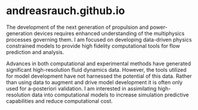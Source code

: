 # andreasrauch.github.io


The development of the next generation of propulsion and power-generation devices requires enhanced understanding of the multiphysics processes governing them. I am focused on developing data-driven physics constrained models to provide high fidelity computational tools for flow prediction and analysis.

Advances in both computational and experimental methods have generated significant high-resolution fluid dynamics data. However, the tools utilized for model development have not harnessed the potential of this data. Rather than using data to augment and drive model development it is often only used for a-posteriori validation. I am interested in assimilating high-resolution data into computational models to increase simulation predictive capabilities and reduce computational cost.

